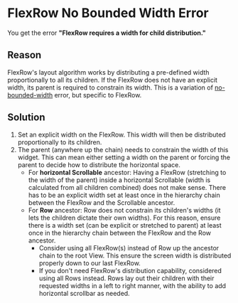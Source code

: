 # FlexRow No Bounded Width Error

You get the error **"FlexRow requires a width for child distribution."**

## Reason

FlexRow's layout algorithm works by distributing a pre-defined width proportionally to all its children. If the FlexRow does not have an explicit width, its parent is required to constrain its width. This is a variation of [no-bounded-width](/error/no-bounded-width) error, but specific to FlexRow.

## Solution

1. Set an explicit width on the FlexRow. This width will then be distributed proportionally to its children.
2. The parent (anywhere up the chain) needs to constrain the width of this widget. This can mean either setting a width on the parent or forcing the parent to decide how to distribute the horizontal space.
    - For **horizontal Scrollable** ancestor: Having a FlexRow (stretching to the width of the parent) inside a horizontal Scrollable (width is calculated from all children combined) does not make sense. There has to be an explicit width set at least once in the hierarchy chain between the FlexRow and the Scrollable ancestor.
    - For **Row** ancestor: Row does not constrain its children's widths (it lets the children dictate their own widths). For this reason, ensure there is a width set (can be explicit or stretched to parent) at least once in the hierarchy chain between the FlexRow and the Row ancestor.
      - Consider using all FlexRow(s) instead of Row up the ancestor chain to the root View. This ensure the screen width is distributed properly down to our last FlexRow.
      - If you don't need FlexRow's distribution capability, considered using all Rows instead. Rows lay out their children with their requested widths in a left to right manner, with the ability to add horizontal scrollbar as needed.
